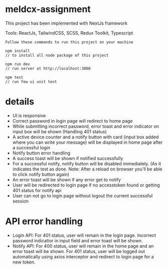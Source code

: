 # meldcx-assignment

This project has been implemented with NextJs framework

Tools: ReactJs, TailwindCSS, SCSS, Redux Toolkit, Typescript

```
Follow these commands to run this project on your machine

npm install
// to install all node package of this project

npm run dev
// run server at http://localhost:3000

npm test
// run few ui unit test
```

# details
* UI is responsive
* Correct password in login page will redirect to home page
* While submitting incorrect password, error toast and error indicator on input box will be shown (Handling 401 status)
* A active device counter and a notify button with card (input box added where you can write your message) will be displayed in home page after a successful login
* Notify button error handling
* A success toast will be shown if notified successfully
* For a successful notify, notify button will be disabled immediately. (As it indicates the test as done. Note: After a reload on browser you'll be able to click notify button again)
* An error toast will be shown if any error get to notify
* User will be redirected to login page if no accesstoken found or getting 401 status for notify api
* User can not go to login page without logout the current successful session

# API error handling

* Login API: For 401 status, user will remain in the login page. Incorrect password indicatior in input field and error toast will be shown.
* Notify API: For 400 status, user will remain in the home page and an error toast will be shown. For 401 status, user will be logged out automatically using axios interceptor and redirect to login page for a new token.
